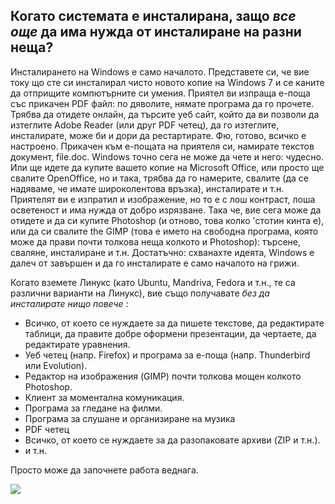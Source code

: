 

<div id="corps">

<h2>Когато системата е инсталирана, защо <i>все още</i> да има нужда от инсталиране на разни неща?</h2>

Инсталирането на Windows e само началото. Представете си, че вие току що сте си инсталирал чисто новото копие на Windows 7 и се каните да отприщите компютърните си умения. Приятел ви изпраща е-поща със прикачен PDF файл: по дяволите, нямате програма да го прочете. Трябва да отидете онлайн, да търсите уеб сайт, който да ви позволи да изтеглите Adobe Reader (или друг PDF четец), да го изтеглите, инсталирате, може би и дори да рестартирате. Фю, готово, всичко е настроено. Прикачен към е-пощата на приятеля си, намирате текстов документ, file.doc. Windows точно сега не може да чете и него: чудесно. Или ще идете да купите вашето копие на Microsoft Office, или просто ще свалите OpenOffice, но и така, трябва да го намерите, свалите (да се надяваме, че имате широколентова връзка), инсталирате и т.н. Приятелят ви е изпратил и изображение, но то е с лош контраст, лоша осветеност и има нужда от добро изрязване. Така че, вие сега може да отидете и да си купите Photoshop (и отново, това колко 'стотин кинта е), или да си свалите the GIMP (това е името на свободна програма, която може да прави почти толкова неща колкото и Photoshop): търсене, сваляне, инсталиране и т.н. Достатъчно: схванахте идеята, Windows е далеч от завършен и да го инсталирате е само началото на грижи.

Когато вземете Линукс (като Ubuntu, Mandriva, Fedora и т.н., те са различни варианти на Линукс), вие също получавате <i>без да инсталирате нищо повече</i> :

<ul>

<li>Всичко, от което се нуждаете за да пишете текстове, да редактирате таблици, да правите добре оформени презентации, да чертаете, да редактирате уравнения.</li>

<li>Уеб четец (напр. Firefox) и програма за е-поща (напр. Thunderbird или Evolution).</li>
<li>Редактор на изображения (GIMP) почти толкова мощен колкото Photoshop.</li>
<li>Клиент за моментална комуникация.</li>
<li>Програма за гледане на филми.</li>
<li>Програма за слушане и организиране на музика</li>
<li>PDF четец</li>
<li>Всичко, от което се нуждаете за да разопаковате архиви (ZIP и т.н.).</li>
<li>и т.н.</li>
</ul>

Просто може да започнете работа веднага.

<img src="Images/app_menu.png" />

</div>


